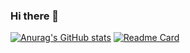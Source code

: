### Hi there 👋

[![Anurag's GitHub stats](https://github-readme-stats.vercel.app/api?username=tanerdundar)](https://github.com/tanerdundar/github-readme-stats)
[![Readme Card](https://github-readme-stats.vercel.app/api/pin/?username=tanerdundar&repo=github-readme-stats)](https://github.com/tanerdundar/github-readme-stats)

<!--
**tanerdundar/tanerdundar** is a ✨ _special_ ✨ repository because its `README.md` (this file) appears on your GitHub profile.

Here are some ideas to get you started:

- 🔭 I’m currently working on ...
- 🌱 I’m currently learning ...
- 👯 I’m looking to collaborate on ...
- 🤔 I’m looking for help with ...
- 💬 Ask me about ...
- 📫 How to reach me: ...
- 😄 Pronouns: ...
- ⚡ Fun fact: ...
-->
